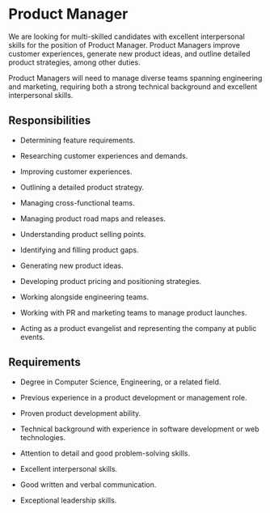 # Product Manager

We are looking for multi-skilled candidates with excellent interpersonal skills for the position of Product Manager. Product Managers improve customer experiences, generate new product ideas, and outline detailed product strategies, among other duties.

Product Managers will need to manage diverse teams spanning engineering and marketing, requiring both a strong technical background and excellent interpersonal skills.

## Responsibilities

* Determining feature requirements.

* Researching customer experiences and demands.

* Improving customer experiences.

* Outlining a detailed product strategy.

* Managing cross-functional teams.

* Managing product road maps and releases.

* Understanding product selling points.

* Identifying and filling product gaps.

* Generating new product ideas.

* Developing product pricing and positioning strategies.

* Working alongside engineering teams.

* Working with PR and marketing teams to manage product launches.

* Acting as a product evangelist and representing the company at public events.

## Requirements

* Degree in Computer Science, Engineering, or a related field.

* Previous experience in a product development or management role.

* Proven product development ability.

* Technical background with experience in software development or web technologies.

* Attention to detail and good problem-solving skills.

* Excellent interpersonal skills.

* Good written and verbal communication.

* Exceptional leadership skills.

